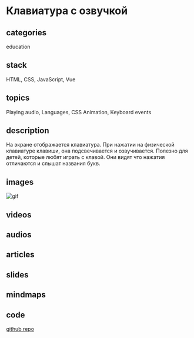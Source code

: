 # Клавиатура с озвучкой

## categories

education

## stack

HTML, CSS, JavaScript, Vue

## topics

Playing audio, Languages, CSS Animation, Keyboard events

## description

На экране отображается клавиатура. При нажатии на физической клавиатуре клавиши, она подсвечивается и озвучивается. Полезно для детей, которые любят играть с клавой. Они видят что нажатия отличаются и слышат названия букв.

## images

![gif](https://user-images.githubusercontent.com/1222611/146466528-d1f44a88-5b78-413f-9726-dbc29804c932.gif)

## videos

## audios

## articles

## slides

## mindmaps

## code

[github repo](https://github.com/ApayRus/keyboard-for-babies)
